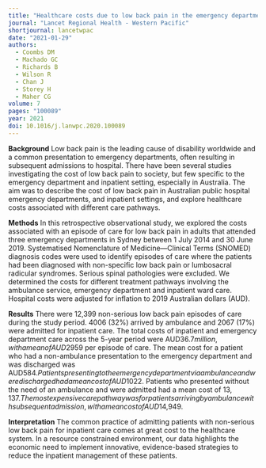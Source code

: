 ```yaml
---
title: "Healthcare costs due to low back pain in the emergency department and inpatient setting in Sydney, Australia"
journal: "Lancet Regional Health - Western Pacific"
shortjournal: lancetwpac
date: "2021-01-29"
authors:
  - Coombs DM
  - Machado GC
  - Richards B
  - Wilson R
  - Chan J
  - Storey H
  - Maher CG
volume: 7
pages: "100089"
year: 2021
doi: 10.1016/j.lanwpc.2020.100089
---
```


**Background**
Low back pain is the leading cause of disability worldwide and a common presentation to emergency departments, often resulting in subsequent admissions to hospital. There have been several studies investigating the cost of low back pain to society, but few specific to the emergency department and inpatient setting, especially in Australia. The aim was to describe the cost of low back pain in Australian public hospital emergency departments, and inpatient settings, and explore healthcare costs associated with different care pathways.

**Methods**
In this retrospective observational study, we explored the costs associated with an episode of care for low back pain in adults that attended three emergency departments in Sydney between 1 July 2014 and 30 June 2019. Systematised Nomenclature of Medicine—Clinical Terms (SNOMED) diagnosis codes were used to identify episodes of care where the patients had been diagnosed with non-specific low back pain or lumbosacral radicular syndromes. Serious spinal pathologies were excluded. We determined the costs for different treatment pathways involving the ambulance service, emergency department and inpatient ward care. Hospital costs were adjusted for inflation to 2019 Australian dollars (AUD).

**Results**
There were 12,399 non-serious low back pain episodes of care during the study period. 4006 (32%) arrived by ambulance and 2067 (17%) were admitted for inpatient care. The total costs of inpatient and emergency department care across the 5-year period were AUD$36.7 million, with a mean of AUD$2959 per episode of care. The mean cost for a patient who had a non-ambulance presentation to the emergency department and was discharged was AUD$584. Patients presenting to the emergency department via ambulance and were discharged had a mean cost of AUD$1022. Patients who presented without the need of an ambulance and were admitted had a mean cost of $13,137. The most expensive care pathway was for patients arriving by ambulance with subsequent admission, with a mean cost of AUD$14,949.

**Interpretation**
The common practice of admitting patients with non-serious low back pain for inpatient care comes at great cost to the healthcare system. In a resource constrained environment, our data highlights the economic need to implement innovative, evidence-based strategies to reduce the inpatient management of these patients.
